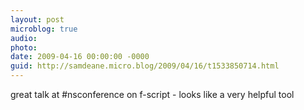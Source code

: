 ```yaml
---
layout: post
microblog: true
audio: 
photo: 
date: 2009-04-16 00:00:00 -0000
guid: http://samdeane.micro.blog/2009/04/16/t1533850714.html
---
```

great talk at #nsconference on f-script - looks like a very helpful tool
